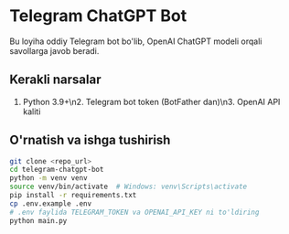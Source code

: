 # Telegram ChatGPT Bot

Bu loyiha oddiy Telegram bot bo'lib, OpenAI ChatGPT modeli orqali savollarga javob beradi.

## Kerakli narsalar

1. Python 3.9+\n2. Telegram bot token (BotFather dan)\n3. OpenAI API kaliti

## O'rnatish va ishga tushirish

```bash
git clone <repo_url>
cd telegram-chatgpt-bot
python -m venv venv
source venv/bin/activate  # Windows: venv\Scripts\activate
pip install -r requirements.txt
cp .env.example .env
# .env faylida TELEGRAM_TOKEN va OPENAI_API_KEY ni to'ldiring
python main.py

